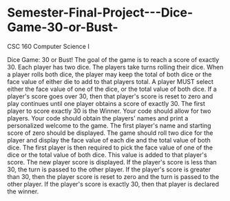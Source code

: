 # Semester-Final-Project---Dice-Game-30-or-Bust-
CSC 160 Computer Science I

Dice Game: 30 or Bust!
The goal of the game is to reach a score of exactly 30.
Each player has two dice. The players take turns rolling their dice. When a player rolls both dice, the player may keep the total of both dice or the face value of either die to add to that players total. A player MUST select either the face value of one of the dice, or the total value of both dice. If a player's score goes over 30, then that player's score is reset to zero and play continues until one player obtains a score of exactly 30. The first player to score exactly 30 is the Winner.
Your code should allow for two players.
Your code should obtain the players' names and print a personalized welcome to the game.
The first player's name and starting score of zero should be displayed. The game should roll two dice for the player and display the face value of each die and the total value of both dice. The first player is then required to pick the face value of one of the dice or the total value of both dice. This value is added to that player's score. The new player score is displayed.
If the player's score is less than 30, the turn is passed to the other player.
If the player's score is greater than 30, then the player score is reset to zero and the turn is passed to the other player.
If the player's score is exactly 30, then that player is declared the winner.
